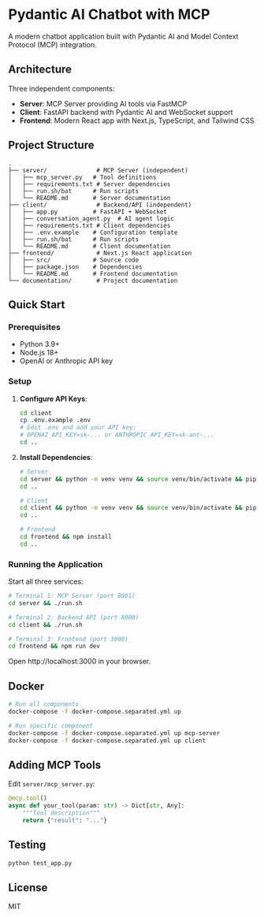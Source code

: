 # Pydantic AI Chatbot with MCP

A modern chatbot application built with Pydantic AI and Model Context Protocol (MCP) integration.

## Architecture

Three independent components:
- **Server**: MCP Server providing AI tools via FastMCP
- **Client**: FastAPI backend with Pydantic AI and WebSocket support  
- **Frontend**: Modern React app with Next.js, TypeScript, and Tailwind CSS

## Project Structure

```
.
├── server/              # MCP Server (independent)
│   ├── mcp_server.py   # Tool definitions
│   ├── requirements.txt # Server dependencies
│   ├── run.sh/bat      # Run scripts
│   └── README.md       # Server documentation
├── client/              # Backend/API (independent)
│   ├── app.py          # FastAPI + WebSocket
│   ├── conversation_agent.py  # AI agent logic
│   ├── requirements.txt # Client dependencies
│   ├── .env.example    # Configuration template
│   ├── run.sh/bat      # Run scripts
│   └── README.md       # Client documentation
├── frontend/            # Next.js React application
│   ├── src/            # Source code
│   ├── package.json    # Dependencies
│   └── README.md       # Frontend documentation
└── documentation/       # Project documentation
```

## Quick Start

### Prerequisites
- Python 3.9+
- Node.js 18+
- OpenAI or Anthropic API key

### Setup

1. **Configure API Keys**:
   ```bash
   cd client
   cp .env.example .env
   # Edit .env and add your API key:
   # OPENAI_API_KEY=sk-... or ANTHROPIC_API_KEY=sk-ant-...
   cd ..
   ```

2. **Install Dependencies**:
   ```bash
   # Server
   cd server && python -m venv venv && source venv/bin/activate && pip install -r requirements.txt
   cd ..

   # Client
   cd client && python -m venv venv && source venv/bin/activate && pip install -r requirements.txt
   cd ..

   # Frontend
   cd frontend && npm install
   cd ..
   ```

### Running the Application

Start all three services:

```bash
# Terminal 1: MCP Server (port 8001)
cd server && ./run.sh

# Terminal 2: Backend API (port 8000)
cd client && ./run.sh

# Terminal 3: Frontend (port 3000)
cd frontend && npm run dev
```

Open http://localhost:3000 in your browser.

## Docker

```bash
# Run all components
docker-compose -f docker-compose.separated.yml up

# Run specific component
docker-compose -f docker-compose.separated.yml up mcp-server
docker-compose -f docker-compose.separated.yml up client
```

## Adding MCP Tools

Edit `server/mcp_server.py`:

```python
@mcp.tool()
async def your_tool(param: str) -> Dict[str, Any]:
    """Tool description"""
    return {"result": "..."}
```

## Testing

```bash
python test_app.py
```

## License

MIT